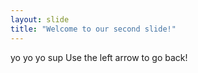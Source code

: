 ```yaml
---
layout: slide
title: "Welcome to our second slide!"
---
```

yo yo yo sup
Use the left arrow to go back!

